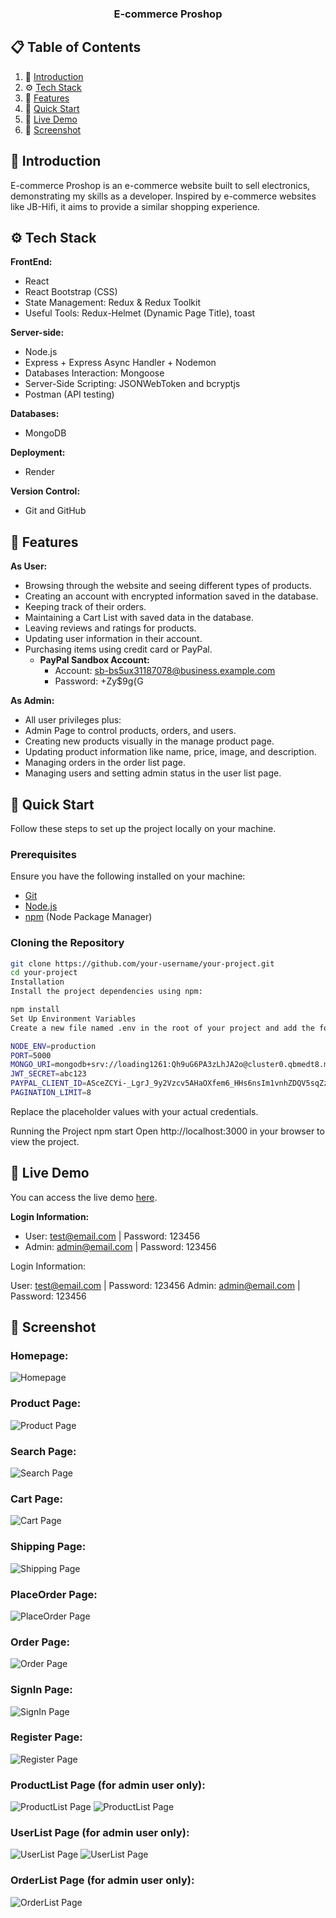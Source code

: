 <div align="center">
  <h3 align="center">E-commerce Proshop</h3>
</div>

## 📋 <a name="table">Table of Contents</a>

1. 🤖 [Introduction](#introduction)
2. ⚙️ [Tech Stack](#tech-stack)
3. 🔋 [Features](#features)
4. 🤸 [Quick Start](#quick-start)
5. 🔗 [Live Demo](#live-demo)
6. 🚀 [Screenshot](#screenshot)

## <a name="introduction">🤖 Introduction</a>

E-commerce Proshop is an e-commerce website built to sell electronics, demonstrating my skills as a developer. Inspired by e-commerce websites like JB-Hifi, it aims to provide a similar shopping experience.

## <a name="tech-stack">⚙️ Tech Stack</a>

**FrontEnd:**

- React
- React Bootstrap (CSS)
- State Management: Redux & Redux Toolkit
- Useful Tools: Redux-Helmet (Dynamic Page Title), toast

**Server-side:**

- Node.js
- Express + Express Async Handler + Nodemon
- Databases Interaction: Mongoose
- Server-Side Scripting: JSONWebToken and bcryptjs
- Postman (API testing)

**Databases:**

- MongoDB

**Deployment:**

- Render

**Version Control:**

- Git and GitHub

## <a name="features">🔋 Features</a>

**As User:**

- Browsing through the website and seeing different types of products.
- Creating an account with encrypted information saved in the database.
- Keeping track of their orders.
- Maintaining a Cart List with saved data in the database.
- Leaving reviews and ratings for products.
- Updating user information in their account.
- Purchasing items using credit card or PayPal.
  - **PayPal Sandbox Account:**
    - Account: sb-bs5ux31187078@business.example.com
    - Password: +Zy$9g{G

**As Admin:**

- All user privileges plus:
- Admin Page to control products, orders, and users.
- Creating new products visually in the manage product page.
- Updating product information like name, price, image, and description.
- Managing orders in the order list page.
- Managing users and setting admin status in the user list page.

## <a name="quick-start">🤸 Quick Start</a>

Follow these steps to set up the project locally on your machine.

### Prerequisites

Ensure you have the following installed on your machine:

- [Git](https://git-scm.com/)
- [Node.js](https://nodejs.org/en)
- [npm](https://www.npmjs.com/) (Node Package Manager)

### Cloning the Repository

```bash
git clone https://github.com/your-username/your-project.git
cd your-project
Installation
Install the project dependencies using npm:

npm install
Set Up Environment Variables
Create a new file named .env in the root of your project and add the following content:

NODE_ENV=production
PORT=5000
MONGO_URI=mongodb+srv://loading1261:Qh9uG6PA3zLhJA2o@cluster0.qbmedt8.mongodb.net/proshop?retryWrites=true&w=majority&appName=Cluster0
JWT_SECRET=abc123
PAYPAL_CLIENT_ID=ASceZCYi-_LgrJ_9y2Vzcv5AHaOXfem6_HHs6nsIm1vnhZDQV5sqZzvxp9cSCbiLF0QjutYEtK-RrK1q
PAGINATION_LIMIT=8
```
Replace the placeholder values with your actual credentials.

Running the Project
npm start
Open http://localhost:3000 in your browser to view the project.


## <a name="live-demo">🔗 Live Demo</a>

You can access the live demo [here](https://proshop-bu4u.onrender.com).

**Login Information:**
- User: test@email.com  | Password: 123456
- Admin: admin@email.com | Password: 123456

Login Information:

User: test@email.com | Password: 123456
Admin: admin@email.com | Password: 123456

## <a name="screenshot">🚀 Screenshot</a>

### Homepage:
![Homepage](./public/screenshot/proshop_home.png)

### Product Page:
![Product Page](./public/screenshot/product.png)

### Search Page:
![Search Page](./public/screenshot/search.png)

### Cart Page:
![Cart Page](./public/screenshot/cart.png)

### Shipping Page:
![Shipping Page](./public/screenshot/shipping.png)

### PlaceOrder Page:
![PlaceOrder Page](./public/screenshot/placeorder.png)

### Order Page:
![Order Page](./public/screenshot/order.png)

### SignIn Page:
![SignIn Page](./public/screenshot/signin.png)

### Register Page:
![Register Page](./public/screenshot/register.png)

### ProductList Page (for admin user only):
![ProductList Page](./public/screenshot/productlist.png)
![ProductList Page](./public/screenshot/productlist1.png)

### UserList Page (for admin user only):
![UserList Page](./public/screenshot/userlist.png)
![UserList Page](./public/screenshot/userlist1.png)

### OrderList Page (for admin user only):
![OrderList Page](./public/screenshot/orderlist.png)


```
